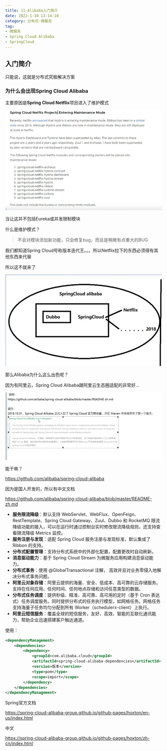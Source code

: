```yaml
---
title: 11-Alibaba入门简介
date: 2022-1-10 13:14:10
category: 分布式-微服务
tag:
- 微服务
- Spring Cloud Alibaba
- SpringCloud
---
```


## 入门简介

只能说，这就是分布式究极解决方案

### 为什么会出现Spring Cloud Alibaba

主要原因是**Spring Cloud Netflix**项目进入了维护模式

![image-20220110131758625](/images/Java/SpringCloud/11-Alibaba入门/image-20220110131758625.png)

当让这并不包括Eureka或并发限制模块

什么是维护模式？

> 不会对模块添加新功能，只会修复bug，而且是稍微有点重大的BUG

我们都知道Spring Cloud号称版本迭代王。。。所以Netflix拉下的东西必须得有其他东西来代替

所以这不就来了

![image-20220110141014724](/images/Java/SpringCloud/11-Alibaba入门/image-20220110141014724.png)

那么Alibaba为什么这么出色呢？

因为有阿里云，Spring Cloud Alibaba跟阿里云生态圈适配的非常好…

![image-20220110141541587](/images/Java/SpringCloud/11-Alibaba入门/image-20220110141541587.png)

能干嘛？

<https://github.com/alibaba/spring-cloud-alibaba>

因为是国人开发的，所以有中文文档

<https://github.com/alibaba/spring-cloud-alibaba/blob/master/README-zh.md>

- **服务限流降级**：默认支持 WebServlet、WebFlux、OpenFeign、RestTemplate、Spring Cloud Gateway、Zuul、Dubbo 和 RocketMQ 限流降级功能的接入，可以在运行时通过控制台实时修改限流降级规则，还支持查看限流降级 Metrics 监控。
- **服务注册与发现**：适配 Spring Cloud 服务注册与发现标准，默认集成了 Ribbon 的支持。
- **分布式配置管理**：支持分布式系统中的外部化配置，配置更改时自动刷新。
- **消息驱动能力**：基于 Spring Cloud Stream 为微服务应用构建消息驱动能力。
- **分布式事务**：使用 @GlobalTransactional 注解， 高效并且对业务零侵入地解决分布式事务问题。
- **阿里云对象存储**：阿里云提供的海量、安全、低成本、高可靠的云存储服务。支持在任何应用、任何时间、任何地点存储和访问任意类型的数据。
- **分布式任务调度**：提供秒级、精准、高可靠、高可用的定时（基于 Cron 表达式）任务调度服务。同时提供分布式的任务执行模型，如网格任务。网格任务支持海量子任务均匀分配到所有 Worker（schedulerx-client）上执行。
- **阿里云短信服务**：覆盖全球的短信服务，友好、高效、智能的互联化通讯能力，帮助企业迅速搭建客户触达通道。

使用：

```xml
<dependencyManagement>
    <dependencies>
        <dependency>
            <groupId>com.alibaba.cloud</groupId>
            <artifactId>spring-cloud-alibaba-dependencies</artifactId>
            <version>版本</version>
            <type>pom</type>
            <scope>import</scope>
        </dependency>
    </dependencies>
</dependencyManagement>
```

Spring官方文档

<https://spring-cloud-alibaba-group.github.io/github-pages/hoxton/en-us/index.html>

中文

<https://spring-cloud-alibaba-group.github.io/github-pages/hoxton/zh-cn/index.html>





